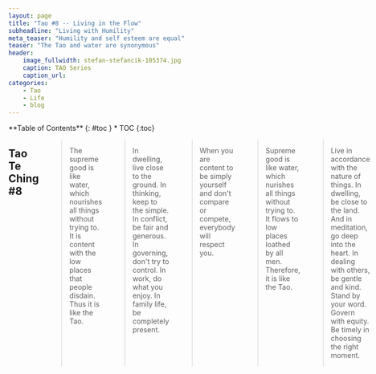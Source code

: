 ```yaml
---
layout: page
title: "Tao #8 -- Living in the Flow"
subheadline: "Living with Humility"
meta_teaser: "Humility and self esteem are equal"
teaser: "The Tao and water are synonymous"
header:
    image_fullwidth: stefan-stefancik-105374.jpg
    caption: TAO Series
    caption_url: 
categories:
    - Tao
    - Life
    - blog
---
```

<!--more-->

<div class="row">
<div class="medium-4 medium-push-8 columns" markdown="1">
<div class="panel radius" markdown="1">
**Table of Contents**
{: #toc }
*  TOC
{:toc}
</div>
</div><!-- /.medium-4.columns -->



<div class="medium-8 medium-pull-4 columns" markdown="1">

## Tao Te Ching #8

> The supreme good is like water,
which nourishes all things without trying to.
It is content with the low places that people disdain.
Thus it is like the Tao.

> In dwelling, live close to the ground.
In thinking, keep to the simple.
In conflict, be fair and generous.
In governing, don't try to control.
In work, do what you enjoy.
In family life, be completely present.

> When you are content to be simply yourself
and don't compare or compete,
everybody will respect you.

> Supreme good is like water, which nurishes all things without trying to. It flows to low places loathed by all men. Therefore, it is like the Tao.

> Live in accordance with the nature of things. In dwelling, be close to the land. And in meditation, go deep into the heart. In dealing with others, be gentle and kind. Stand by your word. Govern with equity. Be timely in choosing the right moment.

> One who lives in accordance with nature does not go against the way of things. He moves in harmony with the present moment, always knowing the truth of just what to do.


### Practicing the Tao - today:

- Drink water silenty today.
- Contemplate its greatness.
- Trust in the divine plan.
- Ask; how may I serve?


> Why was the Miami Dolphin called for unsportsman like conduct? He tripped a player on porpoise!
